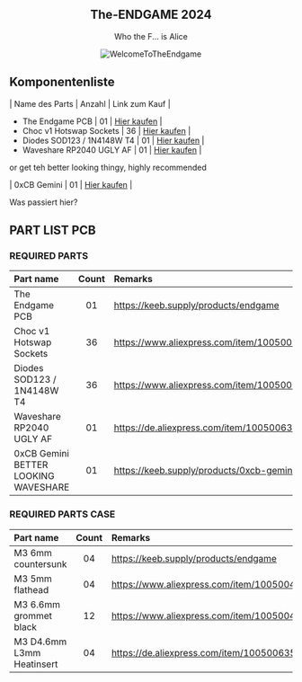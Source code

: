 <div align="center">

## The-ENDGAME 2024 ##

Who the F... is Alice

</div>

<div align="center">
  <img src="https://github.com/OldMan6955/TheEndgame2024/blob/main/IMAGES/WelcomeToTheEndgame.gif" alt="WelcomeToTheEndgame">
</div>



## Komponentenliste



| Name des Parts          | Anzahl | Link zum Kauf                             |

- The Endgame PCB             | 01     | [Hier kaufen](https://keeb.supply/products/endgame) |
- Choc v1 Hotswap Sockets     | 36     | [Hier kaufen](https://www.aliexpress.com/item/1005004916925259.html?) |
- Diodes SOD123 / 1N4148W T4  | 01    | [Hier kaufen](https://de.aliexpress.com/item/1005006354505058.html?) |
- Waveshare RP2040 UGLY AF    | 01     | [Hier kaufen](https://de.aliexpress.com/item/1005006354505058.html?) |

or get teh better looking thingy, highly recommended

| 0xCB Gemini                 | 01     | [Hier kaufen](https://keeb.supply/products/0xcb-gemini) |



Was passiert hier?

## PART LIST PCB

### REQUIRED PARTS

| Part name     | Count | Remarks | 
| :------------ | :---: | :------ |
| The Endgame PCB     | 01 | https://keeb.supply/products/endgame |
| Choc v1 Hotswap Sockets      | 36 | https://www.aliexpress.com/item/1005004916925259.html? |
| Diodes SOD123 / 1N4148W T4   | 36 | https://www.aliexpress.com/item/1005004309686841.html?  |
| Waveshare RP2040 UGLY AF     | 01 | https://de.aliexpress.com/item/1005006354505058.html? |
| 0xCB Gemini BETTER LOOKING WAVESHARE  | 01 | https://keeb.supply/products/0xcb-gemini |



### REQUIRED PARTS CASE

| Part name     | Count | Remarks | 
| :------------ | :---: | :------ |
| M3 6mm countersunk     | 04 | https://keeb.supply/products/endgame |
| M3 5mm flathead      | 04 | https://www.aliexpress.com/item/1005004916925259.html? |
| M3 6.6mm grommet black   | 12 | https://www.aliexpress.com/item/1005004309686841.html?  |
| M3 D4.6mm L3mm Heatinsert    | 04 | https://de.aliexpress.com/item/1005006354505058.html? |

